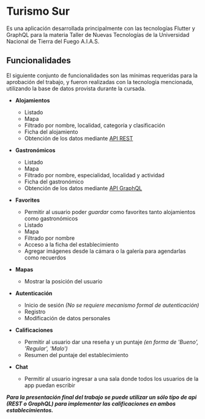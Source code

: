 # Turismo Sur

Es una aplicación desarrollada principalmente con las tecnologías Flutter y GraphQL para la materia Taller de Nuevas Tecnologías de la Universidad Nacional de Tierra del Fuego A.I.A.S.

## Funcionalidades
El siguiente conjunto de funcionalidades son las mínimas requeridas para la aprobación del trabajo, y fueron realizadas con la tecnología mencionada, utilizando la base de datos provista durante la cursada.

- **Alojamientos**
  - Listado
  - Mapa
  - Filtrado por nombre, localidad, categoría y clasificación
  - Ficha del alojamiento
  - Obtención de los datos mediante [API REST](http://postgrest.org/en/v6.0/)

- **Gastronómicos**
  - Listado
  - Mapa
  - Filtrado por nombre, especialidad, localidad y actividad
  - Ficha del gastronómico
  - Obtención de los datos mediante [API GraphQL](https://pub.dev/packages/graphql_flutter)
  
- **Favorites**
  - Permitir al usuario poder *guardar* como favorites tanto alojamientos como gastronómicos
  - Listado
  - Mapa
  - Filtrado por nombre
  - Acceso a la ficha del establecimiento
  - Agregar imágenes desde la cámara o la galería para agendarlas como recuerdos
  
- **Mapas**
  - Mostrar la posición del usuario
  
- **Autenticación**
  - Inicio de sesión *(No se requiere mecanismo formal de autenticación)*
  - Registro
  - Modificación de datos personales

- **Calificaciones**
  - Permitir al usuario dar una reseña y un puntaje *(en forma de 'Bueno', 'Regular', 'Malo')*
  - Resumen del puntaje del establecimiento

- **Chat**
  - Permitir al usuario ingresar a una sala donde todos los usuarios de la app puedan escribir 
  
 ***Para la presentación final del trabajo se puede utilizar un sólo tipo de api (REST o GraphQL) para implementar las calificaciones en ambos establecimientos.***
